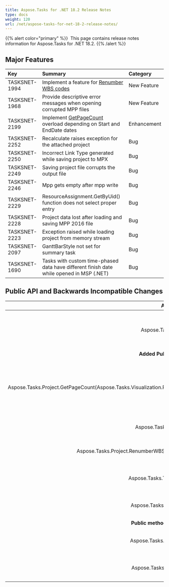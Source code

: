 ```yaml
---
title: Aspose.Tasks for .NET 18.2 Release Notes
type: docs
weight: 120
url: /net/aspose-tasks-for-net-18-2-release-notes/
---
```


{{% alert color="primary" %}}  This page contains release notes information for Aspose.Tasks for .NET 18.2. {{% /alert %}} 
## **Major Features**

|**Key**|**Summary**|**Category**|
| :- | :- | :- |
|TASKSNET-1994|Implement a feature for [Renumber WBS codes](/tasks/net/wbs-associated-with-a-task/#wbsassociatedwithatask-renumberwbscodes)|New Feature|
|TASKSNET-1968|Provide descriptive error messages when opening corrupted MPP files|New Feature|
|TASKSNET-2199|Implement [GetPageCount](/tasks/net/working-with-project-pages/#workingwithprojectpages-programmingsample-getnumberofpagesbasedonstartandenddates) overload depending on Start and EndDate dates|Enhancement|
|TASKSNET-2252|Recalculate raises exception for the attached project|Bug|
|TASKSNET-2250|Incorrect Link Type generated while saving project to MPX|Bug|
|TASKSNET-2249|Saving project file corrupts the output file|Bug|
|TASKSNET-2246|Mpp gets empty after mpp write|Bug|
|TASKSNET-2229|ResourceAssignment.GetByUid() function does not select proper entry|Bug|
|TASKSNET-2228|Project data lost after loading and saving MPP 2016 file|Bug|
|TASKSNET-2223|Exception raised while loading project from memory stream|Bug|
|TASKSNET-2097|GanttBarStyle not set for summary task|Bug|
|TASKSNET-1690|Tasks with custom time-phased data have different finish date while opened in MSP (.NET)|Bug|
## **Public API and Backwards Incompatible Changes**

|**Added Public Types**|**Description**|
| :-: | :-: |
|Aspose.Tasks.TasksLoggedException|Represents the standard internal exception type.|
|**Added Public methods and Properties**|**Description**|
|Aspose.Tasks.Project.GetPageCount(Aspose.Tasks.Visualization.PageSize,Aspose.Tasks.Visualization.Timescale,System.DateTime,System.DateTime)|Returns page count for the project to be rendered using given <see cref="T:Aspose.Tasks.Visualization.Timescale" />, <see cref="T:Aspose.Tasks.Visualization.PresentationFormat" /> and date range.|
|Aspose.Tasks.Project.RenumberWBSCode|Renumber WBS code of all tasks.|
|Aspose.Tasks.Project.RenumberWBSCode(System.Collections.Generic.List<System.Int32>)|Renumber WBS code of passed tasks.|
|Aspose.Tasks.TasksLoggedException.Operation|Gets the exception operation information.|
|Aspose.Tasks.TasksLoggedException.LogText|Gets the exception logging information.|
|**Public methods and properties were deleted**|**Description**|
|Aspose.Tasks.TasksReadingException.LogText|Gets the exception logging information.|
|Aspose.Tasks.TasksWritingException.LogText|Gets the exception logging information.|

